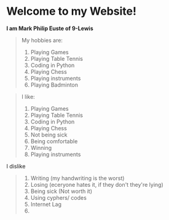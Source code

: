 # Welcome to my Website!
**I am Mark Philip Euste of 9-Lewis**

> My hobbies are:
> 1. Playing Games
> 2. Playing Table Tennis
> 3. Coding in Python
> 4. Playing Chess
> 5. Playing instruments 
> 6. Playing Badminton

> I like:
> 1. Playing Games
> 2. Playing Table Tennis
> 3. Coding in Python
> 4. Playing Chess
> 5. Not being sick
> 6. Being comfortable
> 7. Winning
> 8. Playing instruments 

I dislike
> 1. Writing (my handwriting is the worst)
> 2. Losing (eceryone hates it, if they don't they're lying)
> 3. Being sick (Not worth it)
> 4. Using cyphers/ codes
> 5. Internet Lag
> 6. 
